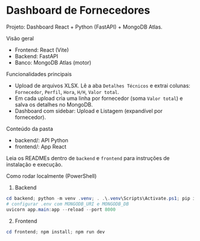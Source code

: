 # Dashboard de Fornecedores

Projeto: Dashboard React + Python (FastAPI) + MongoDB Atlas.

Visão geral

- Frontend: React (Vite)
- Backend: FastAPI
- Banco: MongoDB Atlas (motor)

Funcionalidades principais

- Upload de arquivos XLSX. Lê a aba `Detalhes Técnicos` e extrai colunas: `Fornecedor`, `Perfil`, `Hora`, `H/H`, `Valor total`.
- Em cada upload cria uma linha por fornecedor (soma `Valor total`) e salva os detalhes no MongoDB.
- Dashboard com sidebar: Upload e Listagem (expandível por fornecedor).

Conteúdo da pasta

- backend/: API Python
- frontend/: App React

Leia os READMEs dentro de `backend` e `frontend` para instruções de instalação e execução.

Como rodar localmente (PowerShell)

1. Backend

```powershell
cd backend; python -m venv .venv; . .\.venv\Scripts\Activate.ps1; pip install -r requirements.txt
# configurar .env com MONGODB_URI e MONGODB_DB
uvicorn app.main:app --reload --port 8000
```

2. Frontend

```powershell
cd frontend; npm install; npm run dev
```
